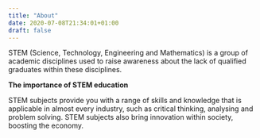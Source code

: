 ```yaml
---
title: "About"
date: 2020-07-08T21:34:01+01:00
draft: false
---
```

STEM (Science, Technology, Engineering and Mathematics) is a group of academic disciplines used to raise awareness about the lack of qualified graduates within these disciplines.

**The importance of STEM education**

STEM subjects provide you with a range of skills and knowledge that is applicable in almost every industry, such as critical thinking, analysing and problem solving. STEM subjects also bring innovation within society, boosting the economy.